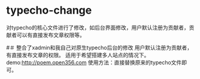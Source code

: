 # typecho-change
对typecho的核心文件进行了修改，如后台界面修改，用户默认注册为贡献者，贡献者可以有直接发布文章权限等。

#＃ 整合了xadmin和我自己对原生typecho后台的修改
用户默认注册为贡献者，有直接发布文章的权限。
适用于希望搭建多人站点的情况下。
demo:http://poem.open356.com
使用方法：直接替换原来的typecho文件即可。
